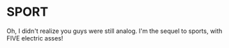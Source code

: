# SPORT
 Oh, I didn't realize you guys were still analog. I'm the sequel to sports, with FIVE electric asses!
